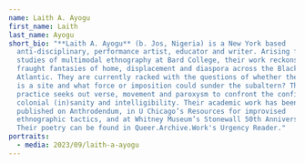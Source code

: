 ```yaml
---
name: Laith A. Ayogu
first_name: Laith
last_name: Ayogu
short_bio: "**Laith A. Ayogu** (b. Jos, Nigeria) is a New York based
  anti-disciplinary, performance artist, educator and writer. Arising from their
  studies of multimodal ethnography at Bard College, their work reckons with
  fraught fantasies of home, displacement and diaspora across the Black
  Atlantic. They are currently racked with the questions of whether the syllabus
  is a site and what force or imposition could sunder the subaltern? Their
  practice seeks out verse, movement and paroxysm to confront the confines of
  colonial (in)sanity and intelligibility. Their academic work has been
  published on Anthrodendum, in U Chicago’s Resources for improvised
  ethnographic tactics, and at Whitney Museum’s Stonewall 50th Anniversary.
  Their poetry can be found in Queer.Archive.Work's Urgency Reader."
portraits:
  - media: 2023/09/laith-a-ayogu
---
```

